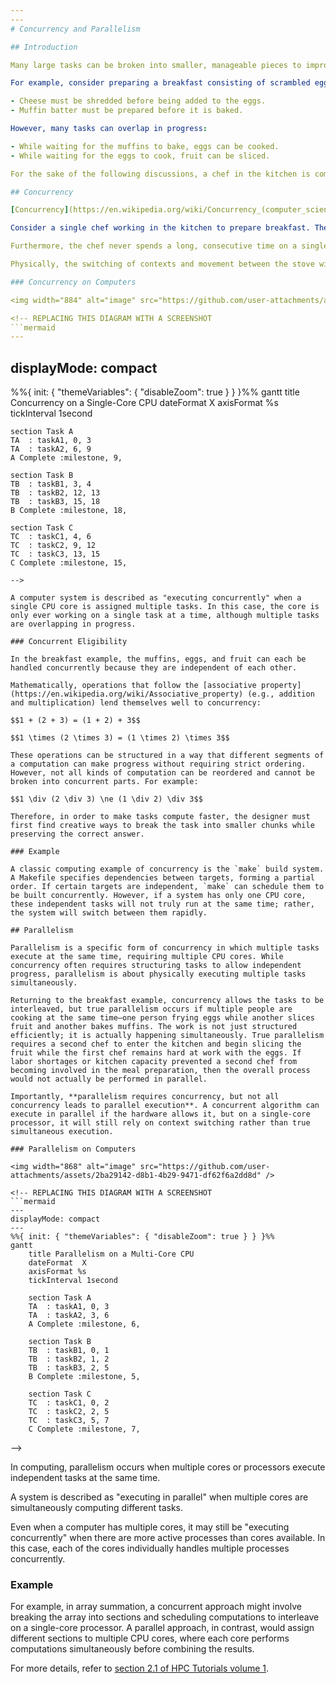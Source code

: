 ```yaml
---
---
# Concurrency and Parallelism

## Introduction

Many large tasks can be broken into smaller, manageable pieces to improve efficiency. In computing, concurrency and parallelism allow multiple tasks to be divided in a way that they can progress independently, making better use of available resources.

For example, consider preparing a breakfast consisting of scrambled eggs, muffins, and sliced fruit. Some steps must happen sequentially:

- Cheese must be shredded before being added to the eggs.
- Muffin batter must be prepared before it is baked.

However, many tasks can overlap in progress:

- While waiting for the muffins to bake, eggs can be cooked.
- While waiting for the eggs to cook, fruit can be sliced.

For the sake of the following discussions, a chef in the kitchen is comparable to a CPU core, and a cooking task is comparable to a process or thread.

## Concurrency

[Concurrency](https://en.wikipedia.org/wiki/Concurrency_(computer_science)) is the ability of a system to manage multiple tasks at the same time. These tasks may not necessarily execute simultaneously but are interleaved by the [kernel](https://en.wikipedia.org/wiki/Kernel_(operating_system)) so that no task unfairly hoards all of the time on the processor.

Consider a single chef working in the kitchen to prepare breakfast. The chef may leave the muffins to bake and switch to cooking eggs, but the chef is never physically working on both tasks at once. Similarly, a computer with a single core interleaves multiple processes by rapidly switching execution between them. This is concurrency: multiple tasks making progress without necessarily running simultaneously.

Furthermore, the chef never spends a long, consecutive time on a single task in the kitchen. If the chef were to stay blissfully ignorant of the other items while watching the muffins bake, then the eggs may burn and the fruit would never be sliced. Instead, the chef frequently "checks in" on each task and spends a few moments with each before moving on to the next.

Physically, the switching of contexts and movement between the stove with the eggs to the cutting board with the fruit "wastes" some time where the chef is working on neither of the tasks. In a really busy kitchen, this movement could be constricted by extra bodies in the isles that slow down the time to change from one end of the kitchen to the other end. However, the nature of different tasks in the kitchen and also different kinds of computations on a computer necessitate this kind of rapid context switching to keep many different tasks moving forward with limited computational resources.

### Concurrency on Computers

<img width="884" alt="image" src="https://github.com/user-attachments/assets/b45e685e-d992-4865-9d95-5c73bd09074e" />

<!-- REPLACING THIS DIAGRAM WITH A SCREENSHOT
```mermaid
---
```

displayMode: compact
---
%%{ init: { "themeVariables": { "disableZoom": true } } }%%
gantt
    title Concurrency on a Single-Core CPU
    dateFormat  X
    axisFormat %s
    tickInterval 1second

    section Task A
    TA  : taskA1, 0, 3
    TA  : taskA2, 6, 9
    A Complete :milestone, 9,

    section Task B
    TB  : taskB1, 3, 4
    TB  : taskB2, 12, 13
    TB  : taskB3, 15, 18
    B Complete :milestone, 18,

    section Task C
    TC  : taskC1, 4, 6
    TC  : taskC2, 9, 12
    TC  : taskC3, 13, 15
    C Complete :milestone, 15,
```
-->

A computer system is described as "executing concurrently" when a single CPU core is assigned multiple tasks. In this case, the core is only ever working on a single task at a time, although multiple tasks are overlapping in progress.

### Concurrent Eligibility

In the breakfast example, the muffins, eggs, and fruit can each be handled concurrently because they are independent of each other.

Mathematically, operations that follow the [associative property](https://en.wikipedia.org/wiki/Associative_property) (e.g., addition and multiplication) lend themselves well to concurrency:

$$1 + (2 + 3) = (1 + 2) + 3$$

$$1 \times (2 \times 3) = (1 \times 2) \times 3$$

These operations can be structured in a way that different segments of a computation can make progress without requiring strict ordering. However, not all kinds of computation can be reordered and cannot be broken into concurrent parts. For example:

$$1 \div (2 \div 3) \ne (1 \div 2) \div 3$$

Therefore, in order to make tasks compute faster, the designer must first find creative ways to break the task into smaller chunks while preserving the correct answer.

### Example

A classic computing example of concurrency is the `make` build system. A Makefile specifies dependencies between targets, forming a partial order. If certain targets are independent, `make` can schedule them to be built concurrently. However, if a system has only one CPU core, these independent tasks will not truly run at the same time; rather, the system will switch between them rapidly.

## Parallelism

Parallelism is a specific form of concurrency in which multiple tasks execute at the same time, requiring multiple CPU cores. While concurrency often requires structuring tasks to allow independent progress, parallelism is about physically executing multiple tasks simultaneously.

Returning to the breakfast example, concurrency allows the tasks to be interleaved, but true parallelism occurs if multiple people are cooking at the same time—one person frying eggs while another slices fruit and another bakes muffins. The work is not just structured efficiently; it is actually happening simultaneously. True parallelism requires a second chef to enter the kitchen and begin slicing the fruit while the first chef remains hard at work with the eggs. If labor shortages or kitchen capacity prevented a second chef from becoming involved in the meal preparation, then the overall process would not actually be performed in parallel.

Importantly, **parallelism requires concurrency, but not all concurrency leads to parallel execution**. A concurrent algorithm can execute in parallel if the hardware allows it, but on a single-core processor, it will still rely on context switching rather than true simultaneous execution.

### Parallelism on Computers

<img width="868" alt="image" src="https://github.com/user-attachments/assets/2ba29142-d8b1-4b29-9471-df62f6a2dd8d" />

<!-- REPLACING THIS DIAGRAM WITH A SCREENSHOT
```mermaid
---
displayMode: compact
---
%%{ init: { "themeVariables": { "disableZoom": true } } }%%
gantt
    title Parallelism on a Multi-Core CPU
    dateFormat  X
    axisFormat %s
    tickInterval 1second

    section Task A
    TA  : taskA1, 0, 3
    TA  : taskA2, 3, 6
    A Complete :milestone, 6,

    section Task B
    TB  : taskB1, 0, 1
    TB  : taskB2, 1, 2
    TB  : taskB3, 2, 5
    B Complete :milestone, 5,

    section Task C
    TC  : taskC1, 0, 2
    TC  : taskC2, 2, 5
    TC  : taskC3, 5, 7
    C Complete :milestone, 7,
```
-->

In computing, parallelism occurs when multiple cores or processors execute independent tasks at the same time.

A system is described as "executing in parallel" when multiple cores are simultaneously computing different tasks.

Even when a computer has multiple cores, it may still be "executing concurrently" when there are more active processes than cores available. In this case, each of the cores individually handles multiple processes concurrently.

### Example

For example, in array summation, a concurrent approach might involve breaking the array into sections and scheduling computations to interleave on a single-core processor. A parallel approach, in contrast, would assign different sections to multiple CPU cores, where each core performs computations simultaneously before combining the results.

For more details, refer to [section 2.1 of HPC Tutorials volume 1](EijkhoutHPCTutorialsVol1.pdf#chapter.2).
